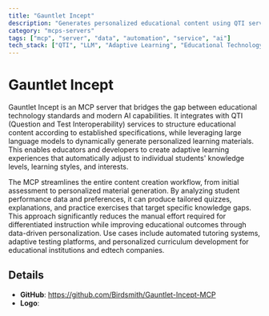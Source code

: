 ```yaml
---
title: "Gauntlet Incept"
description: "Generates personalized educational content using QTI services and LLMs, creating adaptive learning materials tailored to student needs."
category: "mcps-servers"
tags: ["mcp", "server", "data", "automation", "service", "ai"]
tech_stack: ["QTI", "LLM", "Adaptive Learning", "Educational Technology", "Personalized Content"]
---
```


# Gauntlet Incept

Gauntlet Incept is an MCP server that bridges the gap between educational technology standards and modern AI capabilities. It integrates with QTI (Question and Test Interoperability) services to structure educational content according to established specifications, while leveraging large language models to dynamically generate personalized learning materials. This enables educators and developers to create adaptive learning experiences that automatically adjust to individual students' knowledge levels, learning styles, and interests.

The MCP streamlines the entire content creation workflow, from initial assessment to personalized material generation. By analyzing student performance data and preferences, it can produce tailored quizzes, explanations, and practice exercises that target specific knowledge gaps. This approach significantly reduces the manual effort required for differentiated instruction while improving educational outcomes through data-driven personalization. Use cases include automated tutoring systems, adaptive testing platforms, and personalized curriculum development for educational institutions and edtech companies.

## Details

- **GitHub**: https://github.com/Birdsmith/Gauntlet-Incept-MCP
- **Logo**: 
